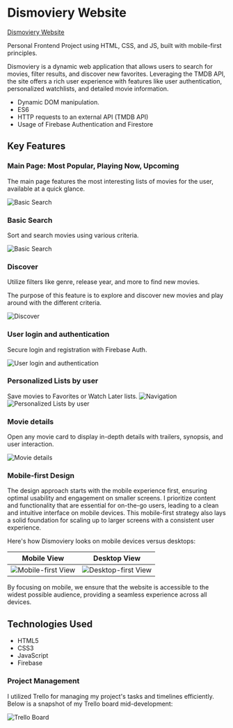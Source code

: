 # Dismoviery Website
[Dismoviery Website](https://axelothleohryn.github.io/dismoviery-website/ "Dismoviery Website")

Personal Frontend Project using HTML, CSS, and JS, built with mobile-first principles.

Dismoviery is a dynamic web application that allows users to search for movies, filter results, and discover new favorites. Leveraging the TMDB API, the site offers a rich user experience with features like user authentication, personalized watchlists, and detailed movie information.

- Dynamic DOM manipulation.
- ES6
- HTTP requests to an external API (TMDB API)
- Usage of Firebase Authentication and Firestore


## Key Features

### Main Page: Most Popular, Playing Now, Upcoming
The main page features the most interesting lists of movies for the user, available at a quick glance.

![Basic Search](./assets/screenshots/main.png)

### Basic Search
Sort and search movies using various criteria.

![Basic Search](./assets/screenshots/search_small.png)

### Discover
Utilize filters like genre, release year, and more to find new movies.

The purpose of this feature is to explore and discover new movies and play around with the different criteria.

![Discover](./assets/screenshots/discover_small.png)

### User login and authentication
Secure login and registration with Firebase Auth. 

![User login and authentication](./assets/screenshots/login_small.png)

### Personalized Lists by user
Save movies to Favorites or Watch Later lists. 
![Navigation](./assets/screenshots/nav.png)
![Personalized Lists by user](./assets/screenshots/favs.png)

### Movie details
Open any movie card to display in-depth details with trailers, synopsis, and user interaction.

![Movie details](./assets/screenshots/details.png)

### Mobile-first Design

The design approach starts with the mobile experience first, ensuring optimal usability and engagement on smaller screens. I prioritize content and functionality that are essential for on-the-go users, leading to a clean and intuitive interface on mobile devices. This mobile-first strategy also lays a solid foundation for scaling up to larger screens with a consistent user experience.

Here's how Dismoviery looks on mobile devices versus desktops:

Mobile View             |  Desktop View
:-------------------------:|:-------------------------:
![Mobile-first View](./assets/screenshots/mobile.png)  |  ![Desktop-first View](./assets/screenshots/desktop.png)

By focusing on mobile, we ensure that the website is accessible to the widest possible audience, providing a seamless experience across all devices.



## Technologies Used

- HTML5
- CSS3
- JavaScript
- Firebase

### Project Management

I utilized Trello for managing my project's tasks and timelines efficiently. Below is a snapshot of my Trello board mid-development:

![Trello Board](./assets/screenshots/trello.png)


